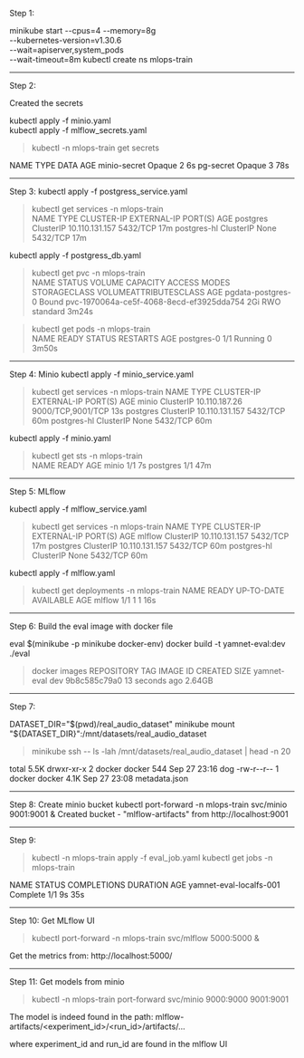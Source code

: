 Step 1:

minikube start --cpus=4 --memory=8g \
  --kubernetes-version=v1.30.6 \
  --wait=apiserver,system_pods \
  --wait-timeout=8m
kubectl create ns mlops-train

----------------------------------------------------
Step 2:

Created the secrets

kubectl apply -f minio.yaml   
kubectl apply -f mlflow_secrets.yaml   

> kubectl -n mlops-train get secrets  

NAME           TYPE     DATA   AGE
minio-secret   Opaque   2      6s
pg-secret      Opaque   3      78s



----------------------------------------------------
Step 3:
kubectl apply -f postgress_service.yaml
> kubectl get services -n mlops-train                                                       
NAME          TYPE        CLUSTER-IP       EXTERNAL-IP   PORT(S)    AGE
postgres      ClusterIP   10.110.131.157   <none>        5432/TCP   17m
postgres-hl   ClusterIP   None             <none>        5432/TCP   17m



kubectl apply -f postgress_db.yaml

> kubectl get pvc -n mlops-train                                               
NAME                STATUS   VOLUME                                     CAPACITY   ACCESS MODES   STORAGECLASS   VOLUMEATTRIBUTESCLASS   AGE
pgdata-postgres-0   Bound    pvc-1970064a-ce5f-4068-8ecd-ef3925dda754   2Gi        RWO            standard       <unset>                 3m24s

> kubectl get pods -n mlops-train                                                              
NAME         READY   STATUS    RESTARTS   AGE
postgres-0   1/1     Running   0          3m50s





----------------------------------------------------
Step 4:  Minio
kubectl apply -f minio_service.yaml 

> kubectl get services -n mlops-train
NAME          TYPE        CLUSTER-IP       EXTERNAL-IP   PORT(S)             AGE
minio         ClusterIP   10.110.187.26    <none>        9000/TCP,9001/TCP   13s
postgres      ClusterIP   10.110.131.157   <none>        5432/TCP            60m
postgres-hl   ClusterIP   None             <none>        5432/TCP            60m

kubectl apply -f minio.yaml

> kubectl get sts -n mlops-train     
NAME       READY   AGE
minio      1/1     7s
postgres   1/1     47m


----------------------------------------------------
Step 5:  MLflow

kubectl apply -f mlflow_service.yaml

> kubectl get services -n mlops-train
NAME          TYPE        CLUSTER-IP       EXTERNAL-IP   PORT(S)    AGE
mlflow        ClusterIP   10.110.131.157   <none>        5432/TCP   17m
postgres      ClusterIP   10.110.131.157   <none>        5432/TCP   60m
postgres-hl   ClusterIP   None             <none>        5432/TCP   60m




kubectl apply -f mlflow.yaml

> kubectl get deployments -n mlops-train
NAME     READY   UP-TO-DATE   AVAILABLE   AGE
mlflow   1/1     1            1           16s


----------------------------------------------------
Step 6: Build the eval image with docker file

eval $(minikube -p minikube docker-env)
docker build -t yamnet-eval:dev ./eval


> docker images
REPOSITORY                                TAG                            IMAGE ID       CREATED          SIZE
yamnet-eval                               dev                            9b8c585c79a0   13 seconds ago   2.64GB


----------------------------------------------------
Step 7: 

DATASET_DIR="$(pwd)/real_audio_dataset"  
minikube mount "${DATASET_DIR}":/mnt/datasets/real_audio_dataset


> minikube ssh -- ls -lah /mnt/datasets/real_audio_dataset | head -n 20

total 5.5K
drwxr-xr-x 2 docker docker  544 Sep 27 23:16 dog
-rw-r--r-- 1 docker docker 4.1K Sep 27 23:08 metadata.json


----------------------------------------------------
Step 8:  Create minio bucket
kubectl port-forward -n mlops-train svc/minio 9001:9001 &
Created bucket - "mlflow-artifacts" from http://localhost:9001


----------------------------------------------------
Step 9: 
> kubectl -n mlops-train apply -f eval_job.yaml
> kubectl get jobs -n mlops-train

NAME                      STATUS     COMPLETIONS   DURATION   AGE
yamnet-eval-localfs-001   Complete   1/1           9s         35s



----------------------------------------------------
Step 10: Get MLflow UI
> kubectl port-forward -n mlops-train svc/mlflow 5000:5000 &

Get the metrics from:
http://localhost:5000/



----------------------------------------------------
Step 11: Get models  from minio
> kubectl -n mlops-train port-forward svc/minio 9000:9000 9001:9001

The model is indeed found in the path:
mlflow-artifacts/<experiment_id>/<run_id>/artifacts/...

where experiment_id and run_id are found in the mlflow UI

